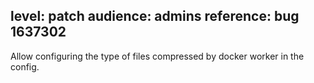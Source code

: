 level: patch
audience: admins
reference: bug 1637302
---
Allow configuring the type of files compressed by docker worker in the config.
